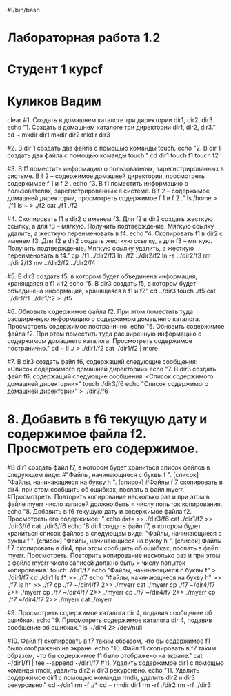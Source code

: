 #!/bin/bash

# Лабораторная работа 1.2
# Студент 1 курсf
# Куликов Вадим

clear
#1. Создать в домашнем каталоге три директории dir1, dir2, dir3.
echo "1. Создать в домашнем каталоге три директории dir1, dir2, dir3."
cd ~
mkdir dir1
mkdir dir2
mkdir dir3

#2. В dir 1 создать два файла с помощью команды touch.
echo "2. В dir 1 создать два файла с помощью команды touch."
cd dir1
touch f1
touch f2

#3. В f1 поместить информацию о пользователях, зарегистрированных в системе. В f 2 – содержимое домашней директории, просмотреть содержимое f 1 и f 2 .
echo "3. В f1 поместить информацию о пользователях, зарегистрированных в системе. В f 2 – содержимое домашней директории, просмотреть содержимое f 1 и f 2 ."
ls /home > ./f1
ls ~ > ./f2
cat ./f1 ./f2

#4. Скопировать f1 в dir2 с именем f3. Для f2 в dir2 создать жесткую ссылку, а для f3 – мягкую. Получить подтверждение. Мягкую ссылку удалить, а жесткую переименовать в f4.
echo "4. Скопировать f1 в dir2 с именем f3. Для f2 в dir2 создать жесткую ссылку, а для f3 – мягкую. Получить подтверждение. Мягкую ссылку удалить, а жесткую переименовать в f4."
cp ./f1 ../dir2/f3
ln ./f2 ../dir2/f2
ln -s ../dir2/f3
rm  ../dir2/f3
mv ../dir2/f2 ../dir2/f4

#5. В dir3 создать f5, в котором будет объединена информация, хранящаяся в f1 и f2
echo "5. В dir3 создать f5, в котором будет объединена информация, хранящаяся в f1 и f2"
cd ../dir3
touch ./f5
cat ../dir1/f1 ../dir1/f2 > ./f5

#6. Обновить содержимое файла f2. При этом поместить туда расширенную информацию о содержимом домашнего каталога. Просмотреть содержимое постранично.
echo "6. Обновить содержимое файла f2. При этом поместить туда расширенную информацию о содержимом домашнего каталога. Просмотреть содержимое постранично."
cd ~
ll ./ > ./dir1/f2
cat ./dir1/f2 | more

#7. В dir3 создать файл f6, содержащий следующие сообщения: «Список содержимого домашней директории»
echo "7. В dir3 создать файл f6, содержащий следующие сообщения: «Список содержимого домашней директории»"
touch ./dir3/f6
echo "Список содержимого домашней директории" > ./dir3/f6

# 8. Добавить в f6 текущую дату и содержимое файла f2. Просмотреть его содержимое.
#В dir1 создать файл f7, в котором будет храниться список файлов в следующем виде:
#"Файлы, начинающиеся с буквы f ". [список] "Файлы, начинающиеся на букву h ". [список]
#Файлы f 7 скопировать в dir4, при этом сообщить об ошибках, послать в файл myerr.
#Просмотреть. Повторить копирование несколько раз и при этом в файле myerr число записей должно быть = числу попыток копирования.
echo "8. Добавить в f6 текущую дату и содержимое файла f2. Просмотреть его содержимое. "
echo `date` >> ./dir3/f6
cat ./dir1/f2 >> ./dir3/f6
cat ./dir3/f6
echo 'В dir1 создать файл f7, в котором будет храниться список файлов в следующем виде: "Файлы, начинающиеся с буквы f ". [список] "Файлы, начинающиеся на букву h ". [список] Файлы f 7 скопировать в dir4, при этом сообщить об ошибках, послать в файл myerr. Просмотреть. Повторить копирование несколько раз и при этом в файле myerr число записей должно быть = числу попыток копирования.'
touch ./dir1/f7
echo "Файлы, начинающиеся с буквы f" > ./dir1/f7
cd ./dir1
ls f* >> ./f7
echo "Файлы, начинающиеся на букву h" >> ./f7
ls h* >> ./f7
cp ./f7 ~/dir4/f7 2>> ./myerr
cat ./myerr
cp ./f7 ~/dir4/f7 2>> ./myerr
cp ./f7 ~/dir4/f7 2>> ./myerr
cp ./f7 ~/dir4/f7 2>> ./myerr
cp ./f7 ~/dir4/f7 2>> ./myerr
cat ./myerr

#9. Просмотреть содержимое каталога dir 4, подавив сообщение об ошибках.
echo "9. Просмотреть содержимое каталога dir 4, подавив сообщение об ошибках."
ls ~/dir4 2> /dev/null

#10. Файл f1 скопировать в f7 таким образом, что бы содержимое f1 было отображено на экране.
echo "10. Файл f1 скопировать в f7 таким образом, что бы содержимое f1 было отображено на экране."
cat ~/dir1/f1 | tee --append ~/dir1/f7
#11. Удалить содержимое dir1 с помощью команды rmdir, удалить dir2 и dir3 рекурсивно.
echo "11. Удалить содержимое dir1 с помощью команды rmdir, удалить dir2 и dir3 рекурсивно."
cd ~/dir1
rm -f ./*
cd ~
rmdir dir1
rm -rf ./dir2
rm -rf ./dir3


<!---
vadimkakulikov/vadimkakulikov is a ✨ special ✨ repository because its `README.md` (this file) appears on your GitHub profile.
You can click the Preview link to take a look at your changes.
--->
